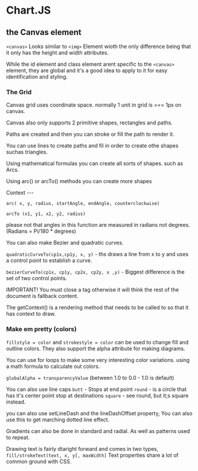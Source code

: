 # Chart.JS

## the Canvas element

`<canvas>` Looks similar to `<img>` Element wioth the only difference being that it only has the height and width attributes.

While the id element and class element arent specific to the `<canvas>` element, they are global and it's a good idea to apply to it for easy identification and styling.

### The Grid

Canvas grid uses coordinate space. normally 1 unit in grid is === 1px on canvas.

Canvas also only supports 2 primitive shapes, rectangles and paths. 

Paths are created and then you can stroke or fill the path to render it. 

You can use lines to create paths and fil in order to create othe shapes suchas triangles.

Using mathematical formulas you can create all sorts of shapes. such as Arcs. 

Using arc() or arcTo() methods you can create more shapes

Context --- 

`arc( x, y, radius, startAngle, endAngle, counterclockwise)`

`arcTo (x1, y1, x2, y2, radius)`

please not that angles in this function are measured in radians not degrees. (Radians = Pi/180 * degrees)

You can also make Bezier and quadratic curves. 

`quadraticCurveTo(cp1x,cp1y, x, y)` - ths draws a line from x to y and uses a control point to establish a curve.

`bezierCurveTo(cp1x, cp1y, cp2x, cp2y, x ,y)` - Biggest difference is the set of two control points.

IMPORTANT! You must close a <canvas> tag otherwise it will think the rest of the document is fallback content. 

The getContext() is a rendering method that needs to be called to so that it has context to draw.

### Make em pretty (colors)

`fillstyle = color` and `strokestyle = color` can be used to change fill and outline colors. They also support the alpha attribute for making diagrams. 

You can use for loops to make some very interesting color variations. using a math formula to calculate out colors. 

`globalAlpha = transparencyValue` (between 1.0 to 0.0 - 1.0 is default)

You can also use line caps
`butt` - Stops at end point
`round` - is a circle that has it's center point stop at destinations
`square` - see round, but it;s square instead. 

you can also use setLineDash and the lineDashOffset property, You can also use this to get marching dotted line effect.

Gradients can also be done in standard and radial. As well as patterns used to repeat.

Drawing text is fairly dtaright forward and comes in two types, `fill/strokeText(text, x, y[, maxWidth]` Text properties share a lot of common ground with CSS.